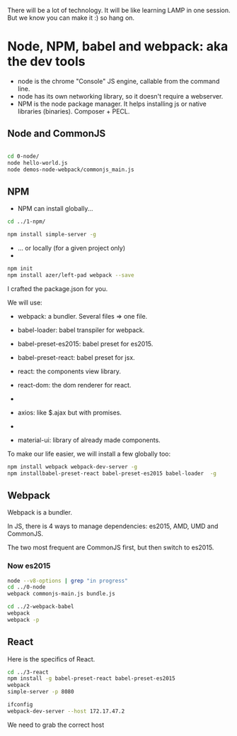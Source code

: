 There will be a lot of technology. It will be like learning LAMP in one session.
But we know you can make it :) so hang on.




# Node, NPM, babel and webpack: aka the dev tools

- node is the chrome "Console" JS engine, callable from the command line.
- node has its own networking library, so it doesn't require a webserver.
- NPM is the node package manager. It helps installing js or native libraries (binaries). Composer + PECL.

## Node and CommonJS


```bash

cd 0-node/
node hello-world.js
node demos-node-webpack/commonjs_main.js

```

## NPM

- NPM can install globally...

```bash
cd ../1-npm/

npm install simple-server -g

```

- ... or locally (for a given project only)
- 
```bash
npm init
npm install azer/left-pad webpack --save

```
I crafted the package.json for you.

We will use:

- webpack: a bundler. Several files => one file.
- babel-loader: babel transpiler for webpack.
- babel-preset-es2015: babel preset for es2015.
- babel-preset-react: babel preset for jsx.


- react: the components view library.
- react-dom: the dom renderer for react.
- 
- axios: like $.ajax but with promises.
- 
- material-ui: library of already made components.


To make our life easier, we will install a few globally too:

```bash
npm install webpack webpack-dev-server -g
npm installbabel-preset-react babel-preset-es2015 babel-loader  -g 
```

## Webpack

Webpack is a bundler.

In JS, there is 4 ways to manage dependencies: es2015, AMD, UMD and CommonJS.

The two most frequent are CommonJS first, but then switch to es2015.


### Now es2015

```bash
node --v8-options | grep "in progress"
cd ../0-node
webpack commonjs-main.js bundle.js

cd ../2-webpack-babel
webpack
webpack -p

```


## React

Here is the specifics of React. 

```bash
cd ../3-react
npm install -g babel-preset-react babel-preset-es2015
webpack
simple-server -p 8080

ifconfig
webpack-dev-server --host 172.17.47.2
````

We need to grab the correct host
